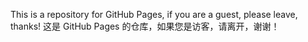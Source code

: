 This is a repository for GitHub Pages, if you are a guest, please leave, thanks!
这是 GitHub Pages 的仓库，如果您是访客，请离开，谢谢！
